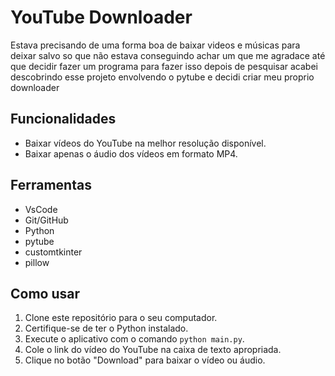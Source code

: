 # YouTube Downloader

Estava precisando de uma forma boa de baixar videos e músicas para deixar salvo so que não estava conseguindo achar um que me agradace até que decidir fazer um programa para fazer isso depois de pesquisar acabei descobrindo esse projeto envolvendo o pytube e decidi criar meu proprio downloader

## Funcionalidades

- Baixar vídeos do YouTube na melhor resolução disponível.
- Baixar apenas o áudio dos vídeos em formato MP4.

## Ferramentas

- VsCode
- Git/GitHub
- Python
- pytube
- customtkinter
- pillow

## Como usar

1. Clone este repositório para o seu computador.
2. Certifique-se de ter o Python instalado.
4. Execute o aplicativo com o comando `python main.py`.
5. Cole o link do vídeo do YouTube na caixa de texto apropriada.
6. Clique no botão "Download" para baixar o vídeo ou áudio.
